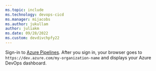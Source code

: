 ```yaml
---
ms.topic: include
ms.technology: devops-cicd
ms.manager: mijacobs
ms.author: jukullam
author: juliakm
ms.date: 09/28/2022
ms.custom: devdivchpfy22
---
```


Sign-in to [Azure Pipelines](https://azure.microsoft.com/services/devops/pipelines). After you sign in, your browser goes to `https://dev.azure.com/my-organization-name` and displays your Azure DevOps dashboard.
